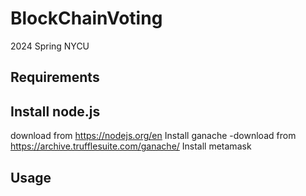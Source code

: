 # BlockChainVoting
2024 Spring NYCU

## Requirements
Install node.js
-
download from https://nodejs.org/en
Install ganache
-download from https://archive.trufflesuite.com/ganache/
Install metamask


## Usage


